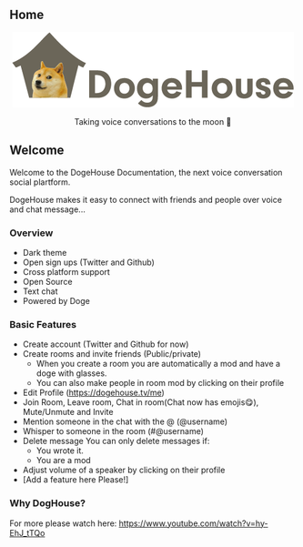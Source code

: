 ## Home
<p align="center">
<img src="https://raw.githubusercontent.com/benawad/dogehouse/staging/dogehouse-github.png"/>
</p>
<p align="center">
 Taking voice conversations to the moon 🚀
</p>

## Welcome
Welcome to the DogeHouse Documentation, the next voice conversation social plartform.

DogeHouse makes it easy to connect with friends and people over voice and chat message...

### Overview
- Dark theme
- Open sign ups (Twitter and Github)
- Cross platform support
- Open Source
- Text chat
- Powered by Doge

### Basic Features
- Create account (Twitter and Github for now)
- Create rooms and invite friends (Public/private)
  - When you create a room you are automatically a mod and have a doge with glasses.
  - You can also make people in room mod by clicking on their profile
- Edit Profile (https://dogehouse.tv/me)
- Join Room, Leave room, Chat in room(Chat now has emojis😋), Mute/Unmute and Invite
- Mention someone in the chat with the @ (@username)
- Whisper to someone in the room (#@username)
- Delete message
  You can only delete messages if:
  - You wrote it.
  - You are a mod
- Adjust volume of a speaker by clicking on their profile
- [Add a feature here Please!]

### Why DogHouse?
For more please watch here: https://www.youtube.com/watch?v=hy-EhJ_tTQo
